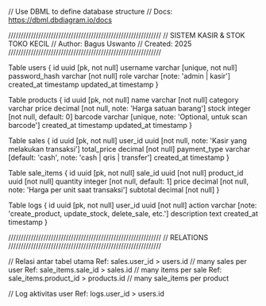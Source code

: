 // Use DBML to define database structure
// Docs: https://dbml.dbdiagram.io/docs

/////////////////////////////////////////////////////////////
// SISTEM KASIR & STOK TOKO KECIL
// Author: Bagus Uswanto
// Created: 2025
/////////////////////////////////////////////////////////////

Table users {
id uuid [pk, not null]
username varchar [unique, not null]
password_hash varchar [not null]
role varchar [note: 'admin | kasir']
created_at timestamp
updated_at timestamp
}

Table products {
id uuid [pk, not null]
name varchar [not null]
category varchar
price decimal [not null, note: 'Harga satuan barang']
stock integer [not null, default: 0]
barcode varchar [unique, note: 'Optional, untuk scan barcode']
created_at timestamp
updated_at timestamp
}

Table sales {
id uuid [pk, not null]
user_id uuid [not null, note: 'Kasir yang melakukan transaksi']
total_price decimal [not null]
payment_type varchar [default: 'cash', note: 'cash | qris | transfer']
created_at timestamp
}

Table sale_items {
id uuid [pk, not null]
sale_id uuid [not null]
product_id uuid [not null]
quantity integer [not null, default: 1]
price decimal [not null, note: 'Harga per unit saat transaksi']
subtotal decimal [not null]
}

Table logs {
id uuid [pk, not null]
user_id uuid [not null]
action varchar [note: 'create_product, update_stock, delete_sale, etc.']
description text
created_at timestamp
}

/////////////////////////////////////////////////////////////
// RELATIONS
/////////////////////////////////////////////////////////////

// Relasi antar tabel utama
Ref: sales.user_id > users.id // many sales per user
Ref: sale_items.sale_id > sales.id // many items per sale
Ref: sale_items.product_id > products.id // many sale_items per product

// Log aktivitas user
Ref: logs.user_id > users.id
